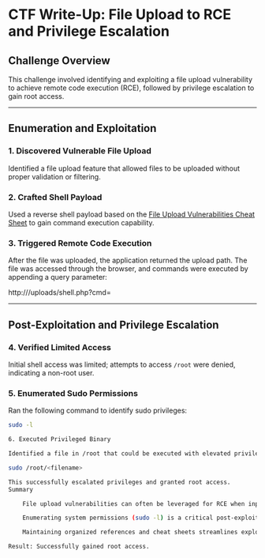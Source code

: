 # CTF Write-Up: File Upload to RCE and Privilege Escalation

## Challenge Overview

This challenge involved identifying and exploiting a file upload vulnerability to achieve remote code execution (RCE), followed by privilege escalation to gain root access.

---

## Enumeration and Exploitation

### 1. Discovered Vulnerable File Upload

Identified a file upload feature that allowed files to be uploaded without proper validation or filtering.

### 2. Crafted Shell Payload

Used a reverse shell payload based on the [File Upload Vulnerabilities Cheat Sheet](../../../../Cybersecurity/Hacking/Network%20Security/Vulnerabilities%20and%20Exploits/File%20Upload%20Vulnerabilities/Cheat%20Sheet.md) to gain command execution capability.

### 3. Triggered Remote Code Execution

After the file was uploaded, the application returned the upload path. The file was accessed through the browser, and commands were executed by appending a query parameter:

http://<target>/uploads/shell.php?cmd=<command>


---

## Post-Exploitation and Privilege Escalation

### 4. Verified Limited Access

Initial shell access was limited; attempts to access `/root` were denied, indicating a non-root user.

### 5. Enumerated Sudo Permissions

Ran the following command to identify sudo privileges:

```bash
sudo -l

6. Executed Privileged Binary

Identified a file in /root that could be executed with elevated privileges. Ran the binary using:

sudo /root/<filename>

This successfully escalated privileges and granted root access.
Summary

    File upload vulnerabilities can often be leveraged for RCE when input validation is insufficient.

    Enumerating system permissions (sudo -l) is a critical post-exploitation step.

    Maintaining organized references and cheat sheets streamlines exploit development during CTFs.

Result: Successfully gained root access.
